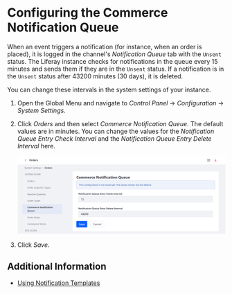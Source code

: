 # Configuring the Commerce Notification Queue

When an event triggers a notification (for instance, when an order is placed), it is logged in the channel's *Notification Queue* tab with the `Unsent` status. The Liferay instance checks for notifications in the queue every 15 minutes and sends them if they are in the `Unsent` status. If a notification is in the `Unsent` status after 43200 minutes (30 days), it is deleted.

You can change these intervals in the system settings of your instance.

1. Open the Global Menu and navigate to *Control Panel* &rarr; *Configuration* &rarr; *System Settings*.

1. Click *Orders* and then select *Commerce Notification Queue*. The default values are in minutes. You can change the values for the *Notification Queue Entry Check Interval* and the *Notification Queue Entry Delete Interval* here.

   ![Change the default values for the Notification Queue Entry Check and Delete Intervals](./configuring-the-commerce-notification-queue/images/01.png)

1. Click *Save*.

## Additional Information

* [Using Notification Templates](./using-notification-templates.md)
